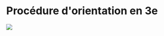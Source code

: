 # Procédure d'orientation en 3e



![](https://mermaid.ink/img/eyJjb2RlIjoiZ3JhcGggVEJcblxuQShJbnRlbnRpb24gZCdvcmllbnRhdGlvbiBwYXIgbGEgZmFtaWxsZSkgLS0tIEIoVMOpbMOpc2VydmljZSBBY2Fkw6ltaXF1ZSlcbkIgLS0-IEMoQXZpcyBkdSBDb25zZWlsIGRlIGNsYXNzZSBkdSAyZSBUcmltZXN0cmUpXG5DLS0-fEFjY3Vzw6kgZGUgcmVjZXB0aW9uIGRlcyBmYW1pbGxlcyB2aWEgbGVzIFTDqWzDqXNlcnZpY2UgQWNhZMOpbWlxdWV8IEVcbkUoVm9ldXggZCdvcmllbnRhdGlvbiBkZXMgZmFtaWxsZXMgcG91ciBsZSAzZSB0cmltZXN0cmUpLS0tIFgoVMOpbMOpc2VydmljZSBBY2Fkw6ltaXF1ZSlcblgtLT5Re0NkQyBkdSAzZSB0cmltZXN0cmV9XG5RIC0tPiBGKFZhbGlkYXRpb24gZHUgQ2RDKVxuRi0tPiBHe1Byb2PDqWR1cmUgZCdBZmZlY3RhdGlvbn1cblEtLT5IKFJlZnVzIGR1IENkYylcbkgtLT5ae0VudHJldGllbiBhdmVjIGxlIGNoZWYgZCfDqXRhYmxpc3NlbWVudH1cblotLS1JKEFwcGVsIGRlIGxhIGZhbWlsbGUpXG5aLS0-SihBY2NlcHRhdGlvbiBkZSBsYSBwcm9wb3NpdGlvbiBkdSBDZEMpXG5KLS0-R1xuSS0tPnxQcm9jw6lkdXJlIGQnYXBwZWx8SyhDb21taXNpb24gZCdhcHBlbClcbkstLT5HXG5HLS0-TShBZmZlY3RhdGlvbiBlbiBWb2V1IDEvMi8zLzQgc2Vsb24gdm90cmUgZG9zc2llciBzY29sYWlyZSwgbGUgbm9tYnJlIGRlIHBsYWNlcy4uLilcbkctLT5OKFBhcyBkJ2FmZmVjdGF0aW9uKVxuTi0tPlAoTm91dmVhdXggdm9ldXgpXG5QLS0-RyIsIm1lcm1haWQiOnsidGhlbWUiOiJmb3Jlc3QifSwidXBkYXRlRWRpdG9yIjpmYWxzZX0)

